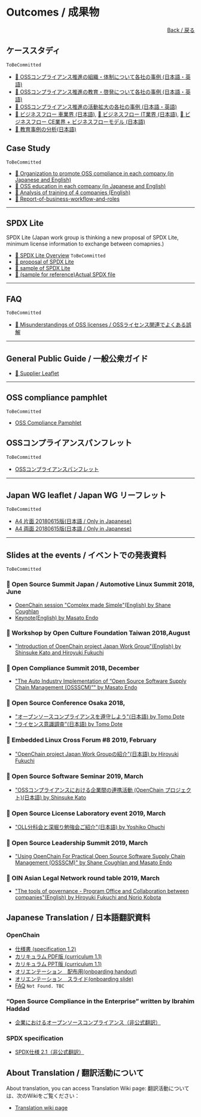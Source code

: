 # Outcomes / 成果物

<div style="text-align: right;">
<a href="/Onboarding-JWG/">Back / 戻る</a>
</div>

## ケーススタディ

```ToBeCommitted```  
- [&#x1F4DD; OSSコンプライアンス推進の組織・体制について各社の事例 (日本語・英語)]()  
- [&#x1F4DD; OSSコンプライアンス推進の教育・啓発について各社の事例 (日本語・英語)]()  
- [&#x1F4DD; OSSコンプライアンス推進の活動拡大の各社の事例 (日本語・英語)]()  
- [&#x1F4DD; ビジネスフロー 車業界 (日本語)](), [&#x1F4DD; ビジネスフロー IT業界 (日本語)](), [&#x1F4DD; ビジネスフロー CE業界 + ビジネスフローモデル (日本語)]()  
- [&#x1F4DD; 教育事例の分析(日本語)]()  

## Case Study

```ToBeCommitted```  
- [&#x1F4DD; Organization to promote OSS compliance in each company (in Japanese and English)]()  
- [&#x1F4DD; OSS education in each company (in Japanese and English)]()  
- [&#x1F4DD; Analysis of training of 4 companies (English)]()  
- [&#x1F4DD; Report-of-business-workflow-and-roles]()  

---

## SPDX Lite

SPDX Lite (Japan work group is thinking a new proposal of SPDX Lite, minimum license information to exchange between comapnies.)

- [&#x1f4c2; SPDX Lite Overview]()    ```ToBeCommitted```  
- [&#x1f4c2; proposal of SPDX Lite](https://github.com/OpenChain-Project/Japan-WG-General/tree/master/License-Info-Exchange/Proposal)  
- [&#x1f4c2; sample of SPDX Lite](https://github.com/OpenChain-Project/Japan-WG-General/tree/master/License-Info-Exchange/SPDX-Lite-sample)  
- [&#x1f4c2; (sample for reference)Actual SPDX file](https://github.com/OpenChain-Project/Japan-WG-General/tree/master/License-Info-Exchange/SPDX-file)  

---

## FAQ

```ToBeCommitted```
- [&#x1f4c2; Misunderstandings of OSS licenses / OSSライセンス関連でよくある誤解](https://github.com/OpenChain-Project/Onboarding-JWG/tree/master/Education_Material/FAQ)  

---

## General Public Guide / 一般公衆ガイド

- [&#x1f4c2; Supplier Leaflet](https://github.com/OpenChain-Project/curriculum/tree/master/supplier-leaflet)  

---

## OSS compliance pamphlet

```ToBeCommitted```  
- [OSS Compliance Pamphlet]()  

## OSSコンプライアンスパンフレット

```ToBeCommitted```  
- [OSSコンプライアンスパンフレット]()  

---

## Japan WG leaflet / Japan WG リーフレット

```ToBeCommitted```  
- [A4 片面 20180615版(日本語 / Only in Japanese)]()  
- [A4 両面 20180615版(日本語 / Only in Japanese)]()  

---

## Slides at the events / イベントでの発表資料

```ToBeCommitted```  
### &#x1f4c5; Open Source Summit Japan / Automotive Linux Summit 2018, June

- [OpenChain session "Complex made Simple"(English) by Shane Coughlan]()  
- [Keynote(English) by Masato Endo]()  

### &#x1f4c5; Workshop by Open Culture Foundation Taiwan 2018,August

- ["Introduction of OpenChain project Japan Work Group"(English) by Shinsuke Kato and Hiroyuki Fukuchi]()  

### &#x1f4c5; Open Compliance Summit 2018, December

- ["The Auto Industry Implementation of “Open Source Software Supply Chain Management (OSSSCM)”" by Masato Endo]()  

### &#x1f4c5; Open Source Conference Osaka 2018,

- ["オープンソースコンプライアンスを遵守しよう"(日本語) by Tomo Dote]()  
- ["ライセンス意識調査"(日本語) by Tomo Dote]()  

### &#x1f4c5; Embedded Linux Cross Forum #8 2019, February

- ["OpenChain project Japan Work Groupの紹介"(日本語) by Hiroyuki Fukuchi]()  

### &#x1f4c5; Open Source Software Seminar 2019, March

- ["OSSコンプライアンスにおける企業間の連携活動 (OpenChain プロジェクト)(日本語) by Shinsuke Kato]()  

### &#x1f4c5; Open Source License Laboratory event 2019, March

- ["OLL分科会と深堀り勉強会ご紹介"(日本語) by Yoshiko Ohuchi]()  

### &#x1f4c5; Open Source Leadership Summit 2019, March

- ["Using OpenChain For Practical Open Source Software Supply Chain Management (OSSSCM)" by Shane Coughlan and Masato Endo]()  

### &#x1f4c5; OIN Asian Legal Network round table 2019, March

- ["The tools of governance - Program Office and Collaboration between companies"(English) by Hiroyuki Fukuchi and Norio Kobota]()  

## Japanese Translation / 日本語翻訳資料

### OpenChain

- [仕様書 (specification 1.2)](https://github.com/OpenChain-Project/Specification-Translation-JP/blob/master/RELEASE/v1.2/openchainspec-1.2_jp.pdf)  
- [カリキュラム PDF版 (curriculum 1.1)](https://github.com/OpenChain-Project/Curriculum-Translation-JP/blob/master/RELEASE/openchain-curriculum-for-1-1_JP.pdf)  
- [カリキュラム PPT版 (curriculum 1.1)](https://github.com/OpenChain-Project/Curriculum-Translation-JP/blob/master/RELEASE/openchain-curriculum-for-1-1_JP.pptx)  
- [オリエンテーション　配布用(onboarding handout)](https://github.com/OpenChain-Project/Onboarding-Translation-JP/raw/master/RELEASE/openchain-onboarding-handout-1.0-Revised2.pdf)  
- [オリエンテーション　スライド(onboarding slide)](https://github.com/OpenChain-Project/Onboarding-Translation-JP/raw/master/RELEASE/openchain-onboarding-slides-1.0-Revised5.pdf)  
- [FAQ](https://www.openchainproject.org/faq-jp)   ```Not Found. TBC```  

### “Open Source Compliance in the Enterprise” written by Ibrahim Haddad

- [企業におけるオープンソースコンプライアンス（非公式翻訳）](https://github.com/lf-j/OpenSourceComplianceHandbook-Translation/blob/master/review/J_Open_Source_Compliance_in_the_Enterprise_2019-0204.pdf)  

### SPDX specification

- [SPDX仕様 2.1（非公式翻訳）](https://github.com/hfukuchi/SPDX_specification/tree/master/chapters)  

## About Translation / 翻訳活動について

About translation, you can access Translation Wiki page:
翻訳活動については、次のWikiをご覧ください：

- [Translation wiki page](https://wiki.linuxfoundation.org/openchain/spec-translations)
